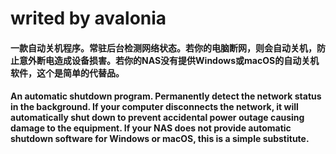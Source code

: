 # writed by avalonia
#### 一款自动关机程序。常驻后台检测网络状态。若你的电脑断网，则会自动关机，防止意外断电造成设备损害。若你的NAS没有提供Windows或macOS的自动关机软件，这个是简单的代替品。
#### An automatic shutdown program. Permanently detect the network status in the background. If your computer disconnects the network, it will automatically shut down to prevent accidental power outage causing damage to the equipment. If your NAS does not provide automatic shutdown software for Windows or macOS, this is a simple substitute.
